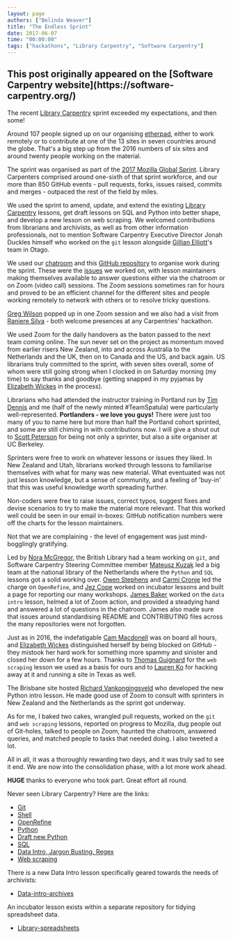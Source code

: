 ```yaml
---
layout: page
authors: ["Belinda Weaver"]
title: "The Endless Sprint"
date: 2017-06-07
time: "00:00:00"
tags: ["hackathons", "Library Carpentry", "Software Carpentry"]
---
```


<h2>This post originally appeared on the [Software Carpentry website](https://software-carpentry.org/)</h2>
 
The recent [Library Carpentry](https://librarycarpentry.github.io/) sprint exceeded my expectations, and then some!
 
Around 107 people signed up on our organising [etherpad](http://pad.software-carpentry.org/lc2017), either to work remotely or to contribute at one of the 13 sites 
in seven countries around the globe. 
That's a big step up from the 2016 numbers of six sites and around twenty people working on the material.

The sprint was organised as part of the [2017 Mozilla Global Sprint](https://mozilla.github.io/global-sprint/). 
Library Carpenters comprised around one-sixth of that sprint workforce, 
and our more than 850 GitHub events - pull requests, forks, issues raised, commits and merges - 
outpaced the rest of the field by miles.
 
We used the sprint to amend, update, and extend the existing [Library Carpentry](https://librarycarpentry.github.io/)
lessons, get draft lessons on SQL and Python into better shape, and develop a new lesson on web scraping.
We welcomed contributions from librarians and archivists, as well as from other information professionals, 
not to mention Software Carpentry Executive Director Jonah Duckles himself who worked on the `git` lesson 
alongside [Gillian Elliott](https://twitter.com/GillOtago)'s team in Otago.
 
We used our [chatroom](https://gitter.im/weaverbel/LibraryCarpentry) and this 
[GitHub repository](https://github.com/data-lessons/librarycarpentry) to organise work during the sprint. 
These were the [issues](https://github.com/data-lessons/librarycarpentry/issues) we worked on, with lesson maintainers 
making themselves available to answer questions either via the chatroom or on Zoom (video call) sessions. 
The Zoom sessions sometimes ran for hours and proved to be an efficient channel for the different sites and people 
working remotely to network with others or to resolve tricky questions. 

[Greg Wilson](https://twitter.com/gvwilson) popped up in one Zoom session and we also had a visit from 
[Raniere Silva](https://twitter.com/rgaiacs) - both welcome presences at any Carpentries' hackathon.

We used Zoom for the daily handovers as the baton passed to the next team coming online. 
The sun never set on the project as momentum moved from earlier risers New Zealand, into and across Australia to the Netherlands and the UK, 
then on to Canada and the US, and back again. US librarians truly committed to the sprint, with seven sites
overall, some of whom were still going strong when I clocked in on
Saturday morning (my time) to say thanks and goodbye (getting snapped in my pyjamas by [Elizabeth Wickes](https://twitter.com/elliewix) in the process).
 
Librarians who had attended the instructor training in Portland run by [Tim Dennis](https://twitter.com/jt14den) and me (half of the newly minted #TeamSpatula) were particularly well-represented. 
**Portlanders - we love you guys!** There were just too many of you to name here but more than half the Portland cohort sprinted, and some are still 
chiming in with contributions now. I will give a shout out to [Scott Peterson](https://twitter.com/scottcpeterson2) for being not only 
a sprinter, but also a site organiser at UC Berkeley.
 
Sprinters were free to work on whatever lessons or issues they liked. In New Zealand and Utah, librarians worked through 
lessons to familiarise themselves with what 
for many was new material. What eventuated was not just lesson knowledge, but a sense of community, and a 
feeling of 'buy-in' that this was useful knowledge worth spreading further. 

Non-coders were free to raise issues, correct typos, suggest fixes and devise scenarios to try to make the material more relevant. 
That this worked well could be seen in our email in-boxes: GitHub notification numbers were off the charts for the lesson maintainers. 

Not that we are complaining - the level of engagement was just mind-bogglingly gratifying.
 
Led by [Nora McGregor](https://twitter.com/ndalyrose), the British Library had a team working on `git`, and Software Carpentry Steering Committee member [Mateusz Kuzak](https://twitter.com/matkuzak) led a big team at the national library of the Netherlands where 
the `Python` and `SQL` lessons got a solid working over. [Owen Stephens](https://twitter.com/ostephens) 
and [Carmi Cronje](https://twitter.com/machinical) led the charge on `OpenRefine`, and [Jez Cope](https://twitter.com/jezcope)
worked on incubator lessons and built a page for reporting our 
many workshops. [James Baker](https://twitter.com/j_w_baker) worked on the `data intro` lesson, helmed a lot of Zoom action, and provided a 
steadying hand and answered a lot of questions in the chatroom. James also made sure that issues around standardising README and CONTRIBUTING files
across the many repositories were not forgotten.

Just as in 2016, the indefatigable [Cam Macdonell](https://github.com/cmacdonell) was on board all hours, and [Elizabeth Wickes](https://twitter.com/elliewix) distinguished herself 
by being blocked on GitHub - they mistook her hard work 
for something more spammy and sinister and closed her down for a few hours. Thanks to 
[Thomas Guignard](https://twitter.com/timtomch) for the `web scraping` lesson we used 
as a basis for ours and to [Lauren Ko](https://github.com/ldko) for hacking away at it and running a site in Texas as well.

The Brisbane site hosted [Richard Vankongingsveld](https://twitter.com/richyvk) who developed the new Python intro lesson. He made good use of 
Zoom to consult with sprinters in New Zealand and the Netherlands as the sprint got underway.

As for me, I baked two cakes, wrangled pull requests, worked on the `git` and `web scraping` lessons, 
reported on progress to Mozilla, dug people out of Git-holes, talked to people on Zoom, 
haunted the chatroom, answered queries, and matched people to tasks 
that needed doing. I also tweeted a lot.

All in all, it was a thoroughly rewarding two days, and it was truly sad to see it end. We are now into the 
consolidation phase, with a lot more work ahead. 

**HUGE** thanks to everyone who took part. Great effort all round. 

Never seen Library Carpentry? Here are the links: 

- [Git](https://github.com/data-lessons/library-git)
- [Shell](https://github.com/data-lessons/library-shell)
- [OpenRefine](https://github.com/data-lessons/library-openrefine)
- [Python](https://github.com/data-lessons/library-python)
- [Draft new Python](https://github.com/data-lessons/library-python-intro)
- [SQL](https://github.com/data-lessons/library-sql)
- [Data Intro, Jargon Busting, Regex](https://github.com/data-lessons/library-data-intro)
- [Web scraping](https://github.com/data-lessons/library-webscraping)
 
There is a new Data Intro lesson specifically geared towards the needs of archivists:
 
- [Data-intro-archives](https://github.com/data-lessons/data-intro-archives)
                                  
An incubator lesson exists within a separate repository for tidying spreadsheet data.
 
- [Library-spreadsheets](https://github.com/jezcope/library-spreadsheets)

